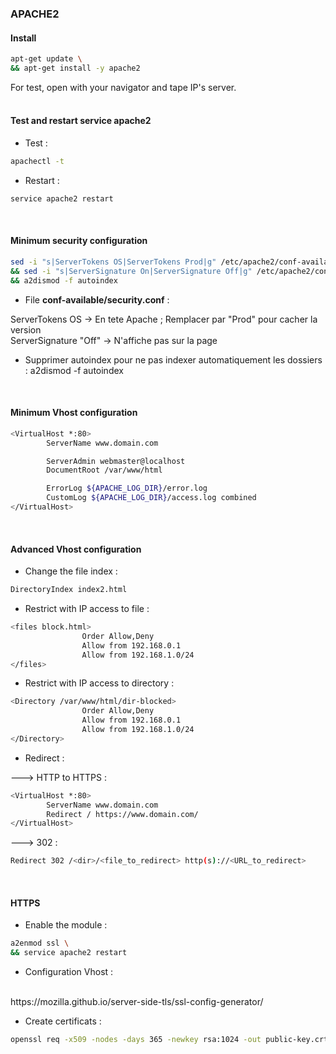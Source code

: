 ### APACHE2


#### Install

```bash
apt-get update \
&& apt-get install -y apache2
```
For test, open with your navigator and tape IP's server.
<br/><br/>


#### Test and restart service apache2

* Test :
```bash
apachectl -t
```

* Restart :
```bash
service apache2 restart
```
<br/>


#### Minimum security configuration

```bash
sed -i "s|ServerTokens OS|ServerTokens Prod|g" /etc/apache2/conf-available/security.conf \
&& sed -i "s|ServerSignature On|ServerSignature Off|g" /etc/apache2/conf-available/security.conf \
&& a2dismod -f autoindex
```

* File **conf-available/security.conf** :

ServerTokens OS -> En tete Apache ; Remplacer par "Prod" pour cacher la version
<br/>
ServerSignature "Off" -> N'affiche pas sur la page

* Supprimer autoindex pour ne pas indexer automatiquement les dossiers :
a2dismod -f autoindex
<br/>


#### Minimum Vhost configuration

```bash
<VirtualHost *:80>
        ServerName www.domain.com

        ServerAdmin webmaster@localhost
        DocumentRoot /var/www/html

        ErrorLog ${APACHE_LOG_DIR}/error.log
        CustomLog ${APACHE_LOG_DIR}/access.log combined
</VirtualHost>
```
<br/>


#### Advanced Vhost configuration

* Change the file index :
```bash
DirectoryIndex index2.html
```

* Restrict with IP access to file :
```bash
<files block.html>
                Order Allow,Deny
                Allow from 192.168.0.1
                Allow from 192.168.1.0/24
</files>       
```

* Restrict with IP access to directory :
```bash
<Directory /var/www/html/dir-blocked>
                Order Allow,Deny
                Allow from 192.168.0.1
                Allow from 192.168.1.0/24
</Directory>
```

* Redirect :

---> HTTP to HTTPS :

```bash
<VirtualHost *:80>
        ServerName www.domain.com
        Redirect / https://www.domain.com/
</VirtualHost>
```

---> 302 :

```bash
Redirect 302 /<dir>/<file_to_redirect> http(s)://<URL_to_redirect>
```
<br/>


#### HTTPS

* Enable the module :
```bash
a2enmod ssl \
&& service apache2 restart
```

* Configuration Vhost :
<br/>
https://mozilla.github.io/server-side-tls/ssl-config-generator/

* Create certificats :
```bash
openssl req -x509 -nodes -days 365 -newkey rsa:1024 -out public-key.crt -keyout private-key.key
```
